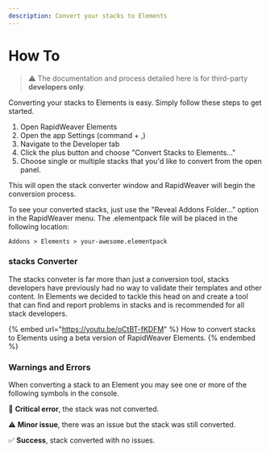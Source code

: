 ```yaml
---
description: Convert your stacks to Elements
---
```


# How To

> ⚠️ The documentation and process detailed here is for third-party **developers only**.

Converting your stacks to Elements is easy. Simply follow these steps to get started.

1. Open RapidWeaver Elements
2. Open the app Settings (command + ,)
3. Navigate to the Developer tab
4. Click the plus button and choose "Convert Stacks to Elements…"
5. Choose single or multiple stacks that you'd like to convert from the open panel.

This will open the stack converter window and RapidWeaver will begin the conversion process.

To see your converted stacks, just use the "Reveal Addons Folder…" option in the RapidWeaver menu. The .elementpack file will be placed in the following location:

```
Addons > Elements > your-awesome.elementpack
```

### stacks Converter

The stacks conveter is far more than just a conversion tool, stacks developers have previously had no way to validate their templates and other content. In Elements we decided to tackle this head on and create a tool that can find and report problems in stacks and is recommended for all stack developers.

{% embed url="https://youtu.be/oCtBT-fKDFM" %}
How to convert stacks to Elements using a beta version of RapidWeaver Elements.
{% endembed %}

### Warnings and Errors

When converting a stack to an Element you may see one or more of the following symbols in the console.

🛑 **Critical error**, the stack was not converted.

⚠️ **Minor issue**, there was an issue but the stack was still converted.

✅ **Success**, stack converted with no issues.
